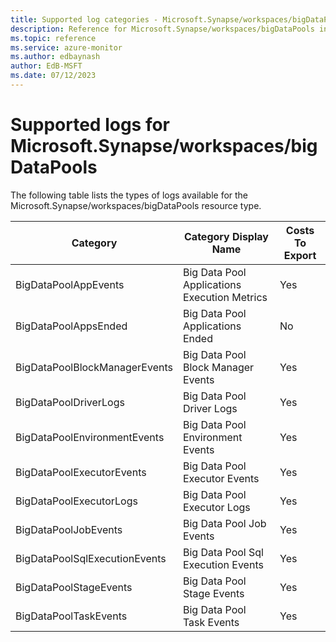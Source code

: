 ```yaml
---
title: Supported log categories - Microsoft.Synapse/workspaces/bigDataPools
description: Reference for Microsoft.Synapse/workspaces/bigDataPools in Azure Monitor Logs.
ms.topic: reference
ms.service: azure-monitor
ms.author: edbaynash
author: EdB-MSFT
ms.date: 07/12/2023
---
```

# Supported logs for Microsoft.Synapse/workspaces/bigDataPools  
<!-- Data source : naam-->


  The following table lists the types of logs available for the Microsoft.Synapse/workspaces/bigDataPools resource type.

|Category|Category Display Name|Costs To Export|
|---|---|---|
|BigDataPoolAppEvents |Big Data Pool Applications Execution Metrics |Yes |
|BigDataPoolAppsEnded |Big Data Pool Applications Ended |No |
|BigDataPoolBlockManagerEvents |Big Data Pool Block Manager Events |Yes |
|BigDataPoolDriverLogs |Big Data Pool Driver Logs |Yes |
|BigDataPoolEnvironmentEvents |Big Data Pool Environment Events |Yes |
|BigDataPoolExecutorEvents |Big Data Pool Executor Events |Yes |
|BigDataPoolExecutorLogs |Big Data Pool Executor Logs |Yes |
|BigDataPoolJobEvents |Big Data Pool Job Events |Yes |
|BigDataPoolSqlExecutionEvents |Big Data Pool Sql Execution Events |Yes |
|BigDataPoolStageEvents |Big Data Pool Stage Events |Yes |
|BigDataPoolTaskEvents |Big Data Pool Task Events |Yes |


<!--Gen Date:  Wed Jul 12 2023 17:59:09 GMT+0300 (Israel Daylight Time)-->